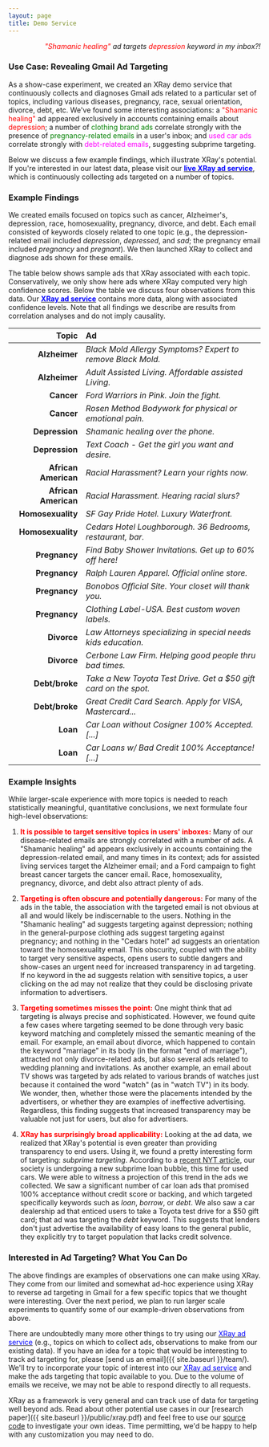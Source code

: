 ```yaml
---
layout: page
title: Demo Service
---
```


<p class = "message" align="right">
    <i><font color="red">"Shamanic healing"</font> ad targets
       <font color="red">depression</font> keyword in my inbox?!</i>
</p>


### Use Case:  Revealing Gmail Ad Targeting

As a show-case experiment, we created an XRay demo service that
continuously collects and diagnoses Gmail ads related to a particular
set of topics, including various diseases, pregnancy, race, sexual
orientation, divorce, debt, etc.  We've found some interesting
associations: a <font color="red">"Shamanic healing"</font> ad appeared
exclusively in accounts containing emails about <font color="red">depression</font>;
a number of <font color="green">clothing brand ads</font> correlate strongly
with the presence of <font color="green">pregnancy-related emails</font>
in a user's inbox; and <font color="magenta">used car ads</font> correlate
strongly with <font color="magenta">debt-related emails</font>, suggesting
subprime targeting.

Below we discuss a few example findings, which illustrate XRay's potential.
If you're interested in our latest data, please visit our
<a href="http://data.lec.io/"><font color="blue"><b>live XRay ad
service</b></font></a>, which is continuously collecting ads targeted on a
number of topics.


### Example Findings

We created emails focused on topics such as cancer, Alzheimer's, depression,
race, homosexuality, pregnancy, divorce, and debt.  Each email consisted
of keywords closely related to one topic (e.g., the depression-related email
included <i>depression</i>, <i>depressed</i>, and <i>sad</i>; the pregnancy
email included <i>pregnancy</i> and <i>pregnant</i>).
We then launched XRay to collect and diagnose ads shown for these emails.

The table below shows sample ads that XRay associated with each topic.
Conservatively, we only show here ads where XRay computed very high confidence
scores. Below the table we discuss four observations from this data. Our
<a href="http://data.lec.io/"><font color="blue"><b>XRay ad service</b></font></a>
contains more data, along with associated confidence levels.
Note that all findings we describe are results from correlation analyses
and do not imply causality.

<font size="3.5pt">

| Topic               | Ad                                                               |
| -------------------:|:---------------------------------------------------------------- |
| **Alzheimer**       | *Black Mold Allergy Symptoms? Expert to remove Black Mold.*      |
| **Alzheimer**       | *Adult Assisted Living. Affordable assisted Living.*             |
| **Cancer**          | *Ford Warriors in Pink. Join the fight.*                         |
| **Cancer**          | *Rosen Method Bodywork for physical or emotional pain.*          |
| **Depression**      | *Shamanic healing over the phone.*                               |
| **Depression**      | *Text Coach - Get the girl you want and desire.*                 |
| **African American**| *Racial Harassment? Learn your rights now.*                     |
| **African American**| *Racial Harassment. Hearing racial slurs?*                      |
| **Homosexuality**   | *SF Gay Pride Hotel. Luxury Waterfront.*                         |
| **Homosexuality**   | *Cedars Hotel Loughborough. 36 Bedrooms, restaurant, bar.*       |
| **Pregnancy**       | *Find Baby Shower Invitations. Get up to 60% off here!*          |
| **Pregnancy**       | *Ralph Lauren Apparel.  Official online store.*                  |
| **Pregnancy**       | *Bonobos Official Site. Your closet will thank you.*             |
| **Pregnancy**       | *Clothing Label-USA. Best custom woven labels.*                  |
| **Divorce**         | *Law Attorneys specializing in special needs kids education.*    |
| **Divorce**         | *Cerbone Law Firm. Helping good people thru bad times.*          |
| **Debt/broke**      | *Take a New Toyota Test Drive. Get a $50 gift card on the spot.* |
| **Debt/broke**      | *Great Credit Card Search.  Apply for VISA, Mastercard...*       |
| **Loan**            | *Car Loan without Cosigner 100% Accepted. [...]*                 |
| **Loan**            | *Car Loans w/ Bad Credit 100% Acceptance! [...]*                 |

</font>


### Example Insights

While larger-scale experience with more topics is needed to reach statistically
meaningful, quantitative conclusions, we next formulate four high-level observations:

1. <font color="red"><b>It is possible to target sensitive topics in users'
inboxes:</b></font>
Many of our disease-related emails are strongly correlated with
a number of ads.  A "Shamanic healing" ad appears exclusively in accounts
containing the depression-related email, and many times in its context; ads for
assisted living services target the Alzheimer email; and a Ford campaign to
fight breast cancer targets the cancer email.
Race, homosexuality, pregnancy, divorce, and debt also attract plenty of ads.

2. <font color="red"><b>Targeting is often obscure and potentially dangerous:</b></font>
For many of the ads in the table, the association with the targeted email
is not obvious at all and would likely be indiscernable to the users.
Nothing in the "Shamanic healing" ad suggests targeting against depression;
nothing in the general-purpose clothing ads suggest targeting against pregnancy;
and nothing in the "Cedars hotel" ad suggests an orientation toward the
homosexuality email.  This obscurity, coupled with the ability to target very
sensitive aspects, opens users to subtle dangers and show-cases an urgent need
for increased transparency in ad targeting.  If no keyword in the ad suggests
relation with sensitive topics, a user clicking on the ad may not realize that
they could be disclosing private information to advertisers.

3. <font color="red"><b>Targeting sometimes misses the point:</b></font>
One might think that ad targeting is always precise and sophisticated.  However,
we found quite a few cases where targeting seemed to be done through very basic
keyword matching and completely missed the semantic meaning of the email.
For example, an email about divorce, which happened to contain the keyword "marriage"
in its body (in the format "end of marriage"), attracted not only divorce-related ads,
but also several ads related to wedding planning and invitations.  As another example,
an email about TV shows was targeted by ads related to various brands of watches just
because it contained the word "watch" (as in "watch TV") in its body. We wonder, then,
whether those were the placements intended by the advertisers, or whether they are
examples of ineffective advertising.  Regardless, this finding suggests that increased
transparency may be valuable not just for users, but also for advertisers.

4. <font color="red"><b>XRay has surprisingly broad applicability:</b></font>
Looking at the ad data, we realized that XRay's potential is even greater
than providing transparency to end users.  Using it, we found a pretty interesting
form of targeting: *subprime targeting*.  According to a
[recent NYT article](http://dealbook.nytimes.com/2014/07/19/in-a-subprime-bubble-for-used-cars-unfit-borrowers-pay-sky-high-rates/), our society is undergoing a new subprime loan bubble, this
time for used cars.  We were able to witness a projection of this
trend in the ads we collected.  We saw a significant number of car loan
ads that promised 100% acceptance without credit score or backing, and
which targeted specifically keywords such as *loan*, *borrow*, or *debt*.
We also saw a car dealership ad that enticed users to take a Toyota test drive
for a $50 gift card; that ad was targeting the *debt* keyword.  This suggests
that lenders don't just advertise the availability of easy loans to the general
public, they explicitly try to target population that lacks credit solvence.

<!-- We've also seen a car dealership ad correlated strongly with the *debt*
keyword; it enticed the targeted users to take a Toyota test drive by
offering a $50 gift. -->

<!--These examples made us reflect on a new use for XRay: if
advertising is an integral part of our society, our hypothesis is that
revealing ad targeting might enable new, interesting ways to quantify trends
within the society (e.g., economic trends, political campaigns, etc.).
We leave investigation of this hypothesis for future work.-->


<!--Inspired by these ads, we developed an
[attack](#attack) that illustrates the dangers of obscure targeting.-->

<!-- 
Finally, lots of ads about stock investments were targeted against an email about debt
and personal bankruptcy.  Incidentally, searching for "end of marriage" in Google
yields only divorce-related results, suggesting that search may be more semantic
than ad targeting in this particular case.
Regardless, this finding suggests that increased transparency may be valuable
not just for users, but also for advertisers, who may wish to know how their ads
are actually being placed.
-->


<!--
<h3 id="attack"> A Potential Attack </h3>

Our realization that it is possible to target ads against sensitive topics,
including various diseases, sexual orientation, personal financial situation, etc.,
made us think about a particular attack.  Imagine an insurance company wanted to
gain insight into pre-existing conditions of its customers before signing them up.
It could create two ad campaigns -- one that targets cancer and another youth -- and
assign different URLs to each campaign.  It could then offer higher premium quotes to
visitors who come through the cancer-related ads to discourage them from signing up
while offering lower premium quotes to those who come through youth-related ads.
We believe that the potential for this attack illustrates the urgent need for increased
transparency in ad targeting.
-->

<!--
To verify that this attack is possible, we implemented an innocuous version of it.
We created some ad campaigns, each targeted against various sensitive topics, including
cancer, depression, pregnancy, sexuality, race, etc.  Our ads clearly stated their
research-related purpose and the fact that clicking on them would leak out potentially
sensitive information about them to us.  Upon clicking on an ad, the user would be
redirected to a page that revealed to them what we knew about them from just this click.
We then asked them to fill in a form to relate their level of surprise at realizing what
we knew about them.  We retained no personally identifiable information (e.g., IP,
location, cookies, etc.) associated with the responses. -->

<!--
The table below shows our impressions, clicks, and form fill-ins for each
ad campaign, along with a few example .  XXX (1) It is possible to customize
the service to the campaign.  (2) It would be trivial to collect this
information using PII .  (3) Users are extremely surprised at realizing that they
are being targeted with various emails. XXX
-->


### Interested in Ad Targeting?  What You Can Do

The above findings are examples of observations one can make using XRay.
They come from our limited and somewhat ad-hoc experience using XRay to reverse ad
targeting in Gmail for a few specific topics that we thought were interesting.  Over the
next period, we plan to run larger scale experiments to quantify some of our
example-driven observations from above.

There are undoubtedly many more other things to try using our <a href="http://data.lec.io/">
<font color="blue">XRay ad service</font></a>
(e.g., topics on which to collect ads, observations to make from our existing data).
If you have an idea for a topic that would be interesting to track ad targeting for,
please [send us an email]({{ site.baseurl }}/team/).  We'll try to incorporate your
topic of interest into our <a href="http://data.lec.io/">
<font color="blue">XRay ad service</font></a> and make the ads targeting that topic
available to you.  Due to the volume of emails we receive, we may not be able to
respond directly to all requests.

XRay as a framework is very general and can track use of data for targeting well
beyond ads.  Read about other potential use cases in our
[research paper]({{ site.baseurl }}/public/xray.pdf) and feel free to use our
[source code](https://github.com/MatLecu/xray/) to investigate your own ideas.
Time permitting, we'd be happy to help with any customization you may need to do.


